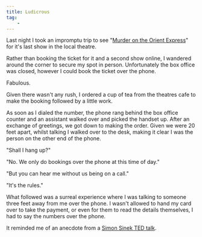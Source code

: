 ```yaml
---
title: Ludicrous
tag:
    - 
---
```


Last night I took an impromptu trip to see "[Murder on the Orient Express](https://www.murderontheorientexpressplay.com)" for it's last show in the local theatre.

Rather than booking the ticket for it and a second show online, I wandered around the corner to secure my spot in person. Unfortunately the box office was closed, however I could book the ticket over the phone. 

Fabulous. 

Given there wasn't any rush, I ordered a cup of tea from the theatres cafe to make the booking followed by a little work.

As soon as I dialed the number, the phone rang behind the box office counter and an assistant walked over and picked the handset up. After an exchange of greetings, we got down to making the order. Given we were 20 feet apart, whilst talking I walked over to the desk, making it clear I was the person on the other end of the phone.

"Shall I hang up?"

"No. We only do bookings over the phone at this time of day."

"But you can hear me without us being on a call."

"It's the rules."

What followed was a surreal experience where I was talking to someone three feet away from me over the phone. I wasn't allowed to hand my card over to take the payment, or even for them to read the details themselves, I had to say the numbers over the phone.

It reminded me of an anecdote from a [Simon Sinek TED talk](https://youtu.be/lmyZMtPVodo?si=EWQ076Nlqriq9sgk&t=313).
